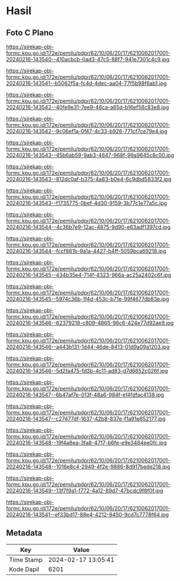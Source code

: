# Hasil

## Foto C Plano

https://sirekap-obj-formc.kpu.go.id/172e/pemilu/pdpr/62/10/06/20/17/6210062017001-20240216-143540--410acbcb-0ad3-47c5-88f7-941e7301c4c9.jpg

https://sirekap-obj-formc.kpu.go.id/172e/pemilu/pdpr/62/10/06/20/17/6210062017001-20240216-143541--b5062f5a-fc4d-4dec-aa04-77f5b98f6ab1.jpg

https://sirekap-obj-formc.kpu.go.id/172e/pemilu/pdpr/62/10/06/20/17/6210062017001-20240216-143542--40fe9e31-7ee9-46ca-a65d-b16ef58c83e8.jpg

https://sirekap-obj-formc.kpu.go.id/172e/pemilu/pdpr/62/10/06/20/17/6210062017001-20240216-143542--9c06ef1a-0f47-4c33-b926-771cf7ce79e4.jpg

https://sirekap-obj-formc.kpu.go.id/172e/pemilu/pdpr/62/10/06/20/17/6210062017001-20240216-143543--45b6ab59-9ab3-4647-968f-99a9645c8c00.jpg

https://sirekap-obj-formc.kpu.go.id/172e/pemilu/pdpr/62/10/06/20/17/6210062017001-20240216-143543--812dc0af-b375-4a83-b0e4-6c9dbd5833f2.jpg

https://sirekap-obj-formc.kpu.go.id/172e/pemilu/pdpr/62/10/06/20/17/6210062017001-20240216-143543--f1735775-0bef-4d30-9159-3b77c1e77a5c.jpg

https://sirekap-obj-formc.kpu.go.id/172e/pemilu/pdpr/62/10/06/20/17/6210062017001-20240216-143544--4c36b7e9-12ac-4875-9d90-e63adf1397cd.jpg

https://sirekap-obj-formc.kpu.go.id/172e/pemilu/pdpr/62/10/06/20/17/6210062017001-20240216-143544--fccf861b-9a1a-4427-b4ff-5059bca69218.jpg

https://sirekap-obj-formc.kpu.go.id/172e/pemilu/pdpr/62/10/06/20/17/6210062017001-20240216-143545--434b35e4-714f-4323-966a-ac25a2402c6f.jpg

https://sirekap-obj-formc.kpu.go.id/172e/pemilu/pdpr/62/10/06/20/17/6210062017001-20240216-143545--5974c36b-1f4d-453c-b71e-99f4677db83e.jpg

https://sirekap-obj-formc.kpu.go.id/172e/pemilu/pdpr/62/10/06/20/17/6210062017001-20240216-143546--62379218-c809-4865-98c6-424e77d92ae9.jpg

https://sirekap-obj-formc.kpu.go.id/172e/pemilu/pdpr/62/10/06/20/17/6210062017001-20240216-143546--a443b131-1d44-46de-8413-01d9a09a1203.jpg

https://sirekap-obj-formc.kpu.go.id/172e/pemilu/pdpr/62/10/06/20/17/6210062017001-20240216-143546--5d2fa475-fd3b-4c11-ad83-d7d6652c026f.jpg

https://sirekap-obj-formc.kpu.go.id/172e/pemilu/pdpr/62/10/06/20/17/6210062017001-20240216-143547--6b47af7e-013f-48a6-984f-ef4fdfac4138.jpg

https://sirekap-obj-formc.kpu.go.id/172e/pemilu/pdpr/62/10/06/20/17/6210062017001-20240216-143547--c27477df-1637-42b8-837e-f1a91e652177.jpg

https://sirekap-obj-formc.kpu.go.id/172e/pemilu/pdpr/62/10/06/20/17/6210062017001-20240216-143548--19f4a8ea-3fa8-4717-b6fe-e9e3484ee0fc.jpg

https://sirekap-obj-formc.kpu.go.id/172e/pemilu/pdpr/62/10/06/20/17/6210062017001-20240216-143548--1016e8c4-2949-4f2e-9886-8d917bede218.jpg

https://sirekap-obj-formc.kpu.go.id/172e/pemilu/pdpr/62/10/06/20/17/6210062017001-20240216-143549--13f7f9a1-f772-4a12-89d7-47bcdc9f8f0f.jpg

https://sirekap-obj-formc.kpu.go.id/172e/pemilu/pdpr/62/10/06/20/17/6210062017001-20240216-143541--ef33bd17-88e4-4212-9450-9cd7c7778f64.jpg


## Metadata

| Key        | Value               |
| ---------- | ------------------- |
| Time Stamp | 2024-02-17 13:05:41 |
| Kode Dapil | 6201                |



